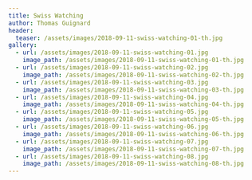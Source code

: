 ```yaml
---
title: Swiss Watching
author: Thomas Guignard
header:
  teaser: /assets/images/2018-09-11-swiss-watching-01-th.jpg
gallery:
  - url: /assets/images/2018-09-11-swiss-watching-01.jpg
    image_path: /assets/images/2018-09-11-swiss-watching-01-th.jpg
  - url: /assets/images/2018-09-11-swiss-watching-02.jpg
    image_path: /assets/images/2018-09-11-swiss-watching-02-th.jpg
  - url: /assets/images/2018-09-11-swiss-watching-03.jpg
    image_path: /assets/images/2018-09-11-swiss-watching-03-th.jpg
  - url: /assets/images/2018-09-11-swiss-watching-04.jpg
    image_path: /assets/images/2018-09-11-swiss-watching-04-th.jpg
  - url: /assets/images/2018-09-11-swiss-watching-05.jpg
    image_path: /assets/images/2018-09-11-swiss-watching-05-th.jpg
  - url: /assets/images/2018-09-11-swiss-watching-06.jpg
    image_path: /assets/images/2018-09-11-swiss-watching-06-th.jpg
  - url: /assets/images/2018-09-11-swiss-watching-07.jpg
    image_path: /assets/images/2018-09-11-swiss-watching-07-th.jpg
  - url: /assets/images/2018-09-11-swiss-watching-08.jpg
    image_path: /assets/images/2018-09-11-swiss-watching-08-th.jpg
---
```

